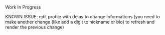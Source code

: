 Work In Progress 

KNOWN ISSUE: edit profile with delay to change informations (you need to make another change (like add a digit to nickname or bio) to refresh and render the previous change)
